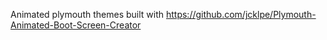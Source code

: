 Animated plymouth themes built with
https://github.com/jcklpe/Plymouth-Animated-Boot-Screen-Creator
